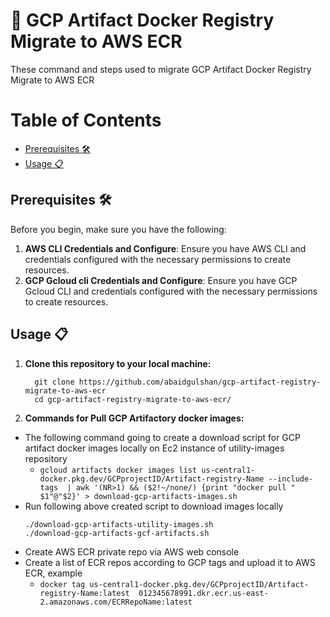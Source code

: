 # 🚀 GCP Artifact Docker Registry Migrate to AWS ECR 

These command and steps used to migrate GCP Artifact Docker Registry Migrate to AWS ECR

Table of Contents
=================

   * [Prerequisites 🛠️](#prerequisites-️)
   * [Usage 📋](#usage-)


## Prerequisites 🛠️

Before you begin, make sure you have the following:

1. **AWS CLI Credentials and Configure**: Ensure you have AWS CLI and credentials configured with the necessary permissions to create resources.
2. **GCP Gcloud cli Credentials and Configure**: Ensure you have GCP Gcloud CLI and credentials configured with the necessary permissions to create resources.

## Usage 📋

1. **Clone this repository to your local machine:**
     ```
       git clone https://github.com/abaidgulshan/gcp-artifact-registry-migrate-to-aws-ecr
       cd gcp-artifact-registry-migrate-to-aws-ecr/
    ```

2. **Commands for Pull GCP Artifactory docker images:**
  * The following command going to create a download script for GCP artifact docker images locally on Ec2 instance of utility-images repository
    * `gcloud artifacts docker images list us-central1-docker.pkg.dev/GCPprojectID/Artifact-registry-Name --include-tags  | awk '(NR>1) && ($2!~/none/) {print "docker pull " $1"@"$2}' > download-gcp-artifacts-images.sh`
  * Run following above created script to download images locally
    ```
    ./download-gcp-artifacts-utility-images.sh
    ./download-gcp-artifacts-gcf-artifacts.sh
    ```
  * Create AWS ECR private repo via AWS web console
  * Create a list of ECR repos according to GCP tags and upload it to AWS ECR, example
    * `docker tag us-central1-docker.pkg.dev/GCPprojectID/Artifact-registry-Name:latest  012345678991.dkr.ecr.us-east-2.amazonaws.com/ECRRepoName:latest`

